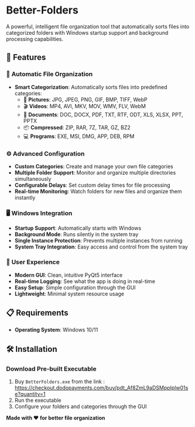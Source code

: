 # Better-Folders
A powerful, intelligent file organization tool that automatically sorts files into categorized folders with Windows startup support and background processing capabilities.

## 🚀 Features

### 📁 **Automatic File Organization**
- **Smart Categorization**: Automatically sorts files into predefined categories:
  - 📸 **Pictures**: JPG, JPEG, PNG, GIF, BMP, TIFF, WebP
  - 🎬 **Videos**: MP4, AVI, MKV, MOV, WMV, FLV, WebM
  - 📄 **Documents**: DOC, DOCX, PDF, TXT, RTF, ODT, XLS, XLSX, PPT, PPTX
  - 📦 **Compressed**: ZIP, RAR, 7Z, TAR, GZ, BZ2
  - 💻 **Programs**: EXE, MSI, DMG, APP, DEB, RPM

### ⚙️ **Advanced Configuration**
- **Custom Categories**: Create and manage your own file categories
- **Multiple Folder Support**: Monitor and organize multiple directories simultaneously
- **Configurable Delays**: Set custom delay times for file processing
- **Real-time Monitoring**: Watch folders for new files and organize them instantly

### 🖥️ **Windows Integration**
- **Startup Support**: Automatically starts with Windows
- **Background Mode**: Runs silently in the system tray
- **Single Instance Protection**: Prevents multiple instances from running
- **System Tray Integration**: Easy access and control from the system tray

### 🎯 **User Experience**
- **Modern GUI**: Clean, intuitive PyQt5 interface
- **Real-time Logging**: See what the app is doing in real-time
- **Easy Setup**: Simple configuration through the GUI
- **Lightweight**: Minimal system resource usage

## 📋 Requirements

- **Operating System**: Windows 10/11

## 🛠️ Installation

### Download Pre-built Executable
1. Buy `BetterFolders.exe` from the link : https://checkout.dodopayments.com/buy/pdt_Af8ZmL9aDSMppIplw01se?quantity=1
2. Run the executable
3. Configure your folders and categories through the GUI



**Made with ❤️ for better file organization**
